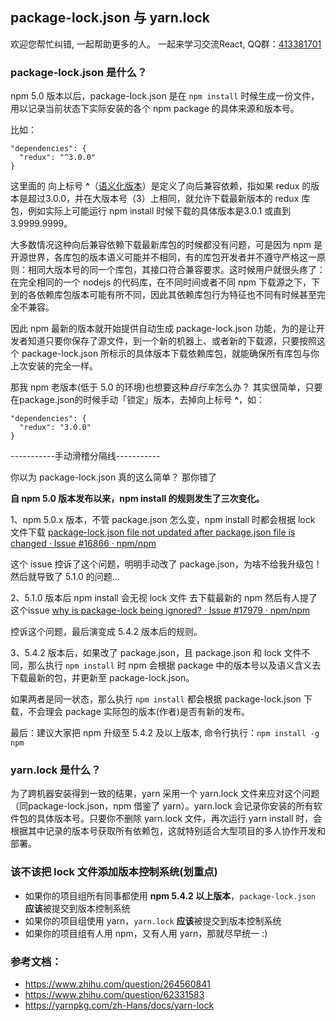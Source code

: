 ## package-lock.json 与 yarn.lock

欢迎您帮忙纠错, 一起帮助更多的人。 一起来学习交流React, QQ群：[413381701](http://shang.qq.com/wpa/qunwpa?idkey=3b9474dacbf35e4a9659e89399758406e510e5b8a3f81109f7d07efaadc6056d)

### package-lock.json 是什么？
npm 5.0 版本以后，package-lock.json 是在 `npm install` 时候生成一份文件，用以记录当前状态下实际安装的各个 npm package 的具体来源和版本号。

比如：
```
"dependencies": {
  "redux": "^3.0.0"
}
```

这里面的 向上标号 **^**（[语义化版本](http://www.u396.com/semver-range.html)）是定义了向后兼容依赖，指如果 redux 的版本是超过3.0.0，并在大版本号（3）上相同，就允许下载最新版本的 redux 库包，例如实际上可能运行 npm install 时候下载的具体版本是3.0.1 或直到 3.9999.9999。

大多数情况这种向后兼容依赖下载最新库包的时候都没有问题，可是因为 npm 是开源世界，各库包的版本语义可能并不相同，有的库包开发者并不遵守严格这一原则：相同大版本号的同一个库包，其接口符合兼容要求。这时候用户就很头疼了：在完全相同的一个 nodejs 的代码库，在不同时间或者不同 npm 下载源之下，下到的各依赖库包版本可能有所不同，因此其依赖库包行为特征也不同有时候甚至完全不兼容。

因此 npm 最新的版本就开始提供自动生成 package-lock.json 功能，为的是让开发者知道只要你保存了源文件，到一个新的机器上、或者新的下载源，只要按照这个 package-lock.json 所标示的具体版本下载依赖库包，就能确保所有库包与你上次安装的完全一样。 

那我 npm 老版本(低于 5.0 的环境)也想要这种*自行车*怎么办？ 其实很简单，只要在package.json的时候手动「锁定」版本，去掉向上标号 **^**，如：
```
"dependencies": {
  "redux": "3.0.0"
}
```
-----------手动滑稽分隔线-----------

你以为 package-lock.json 真的这么简单？ 那你错了

**自 npm 5.0 版本发布以来，npm install 的规则发生了三次变化。**

1、npm 5.0.x 版本，不管 package.json 怎么变，npm install 时都会根据 lock 文件下载
[package-lock.json file not updated after package.json file is changed · Issue #16866 · npm/npm](https://github.com/npm/npm/issues/16866)

这个 issue 控诉了这个问题，明明手动改了 package.json，为啥不给我升级包！然后就导致了 5.1.0 的问题...

2、5.1.0 版本后 npm install 会无视 lock 文件 去下载最新的 npm 然后有人提了这个issue
[why is package-lock being ignored? · Issue #17979 · npm/npm](https://github.com/npm/npm/issues/17979)

控诉这个问题，最后演变成 5.4.2 版本后的规则。

3、5.4.2 版本后，如果改了 package.json，且 package.json 和 lock 文件不同，那么执行 `npm install` 时 npm 会根据 package 中的版本号以及语义含义去下载最新的包，并更新至 package-lock.json。

如果两者是同一状态，那么执行 `npm install` 都会根据 package-lock.json 下载，不会理会 package 实际包的版本(作者)是否有新的发布。

最后：建议大家把 npm 升级至 5.4.2 及以上版本, 命令行执行：`npm install -g npm`

### yarn.lock 是什么？
为了跨机器安装得到一致的结果，yarn 采用一个 yarn.lock 文件来应对这个问题（同package-lock.json，npm 借鉴了 yarn）。yarn.lock 会记录你安装的所有软件包的具体版本号。只要你不删除 yarn.lock 文件，再次运行 yarn install 时，会根据其中记录的版本号获取所有依赖包，这就特别适合大型项目的多人协作开发和部署。

### 该不该把 lock 文件添加版本控制系统(划重点)
* 如果你的项目组所有同事都使用 **npm 5.4.2 以上版本**，`package-lock.json` **应该**被提交到版本控制系统
* 如果你的项目组使用 yarn，`yarn.lock` **应该**被提交到版本控制系统
* 如果你的项目组有人用 npm，又有人用 yarn，那就尽早统一 :)

### 参考文档：
* https://www.zhihu.com/question/264560841
* https://www.zhihu.com/question/62331583
* https://yarnpkg.com/zh-Hans/docs/yarn-lock


